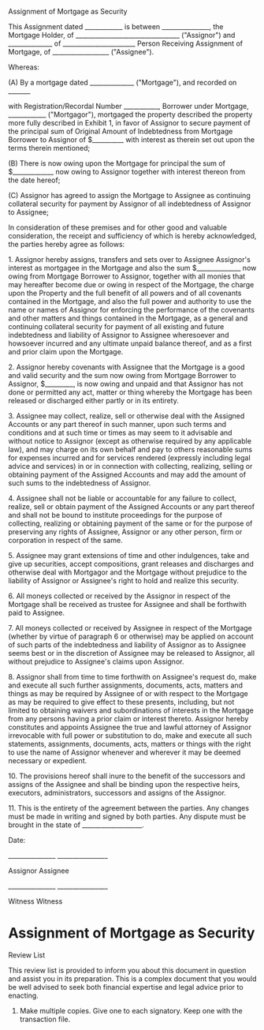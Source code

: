 Assignment of Mortgage as Security

This Assignment dated \_\_\_\_\_\_\_\_\_\_\_\_ is between
\_\_\_\_\_\_\_\_\_\_\_\_\_\_\_, the Mortgage Holder, of
\_\_\_\_\_\_\_\_\_\_\_\_\_\_\_\_\_\_\_\_\_\_\_\_\_\_\_\_\_\_\_\_\_
(\"Assignor\") and \_\_\_\_\_\_\_\_\_\_\_\_\_\_ of
\_\_\_\_\_\_\_\_\_\_\_\_\_\_\_\_\_\_\_\_\_\_\_ Person Receiving
Assignment of Mortgage, of \_\_\_\_\_\_\_\_\_\_\_\_\_\_\_\_\_\_
(\"Assignee\").

Whereas:

\(A\) By a mortgage dated \_\_\_\_\_\_\_\_\_\_\_\_\_\_ ("Mortgage\"),
and recorded on \_\_\_\_\_\_\_

with Registration/Recordal Number \_\_\_\_\_\_\_\_\_\_\_, Borrower under
Mortgage, \_\_\_\_\_\_\_\_\_\_\_\_ (\"Mortgagor\"), mortgaged the
property described the property more fully described in Exhibit 1, in
favor of Assignor to secure payment of the principal sum of Original
Amount of Indebtedness from Mortgage Borrower to Assignor of
\$\_\_\_\_\_\_\_\_\_\_ with interest as therein set out upon the terms
therein mentioned;

\(B\) There is now owing upon the Mortgage for principal the sum of
\$\_\_\_\_\_\_\_\_\_\_\_\_\_ now owing to Assignor together with
interest thereon from the date hereof;

\(C\) Assignor has agreed to assign the Mortgage to Assignee as
continuing collateral security for payment by Assignor of all
indebtedness of Assignor to Assignee;

In consideration of these premises and for other good and valuable
consideration, the receipt and sufficiency of which is hereby
acknowledged, the parties hereby agree as follows:

1\. Assignor hereby assigns, transfers and sets over to Assignee
Assignor\'s interest as mortgagee in the Mortgage and also the sum
\$\_\_\_\_\_\_\_\_\_\_\_\_\_\_ now owing from Mortgage Borrower to
Assignor, together with all monies that may hereafter become due or
owing in respect of the Mortgage, the charge upon the Property and the
full benefit of all powers and of all covenants contained in the
Mortgage, and also the full power and authority to use the name or names
of Assignor for enforcing the performance of the covenants and other
matters and things contained in the Mortgage, as a general and
continuing collateral security for payment of all existing and future
indebtedness and liability of Assignor to Assignee wheresoever and
howsoever incurred and any ultimate unpaid balance thereof, and as a
first and prior claim upon the Mortgage.

2\. Assignor hereby covenants with Assignee that the Mortgage is a good
and valid security and the sum now owing from Mortgage Borrower to
Assignor, \$\_\_\_\_\_\_\_\_\_, is now owing and unpaid and that
Assignor has not done or permitted any act, matter or thing whereby the
Mortgage has been released or discharged either partly or in its
entirety.

3\. Assignee may collect, realize, sell or otherwise deal with the
Assigned Accounts or any part thereof in such manner, upon such terms
and conditions and at such time or times as may seem to it advisable and
without notice to Assignor (except as otherwise required by any
applicable law), and may charge on its own behalf and pay to others
reasonable sums for expenses incurred and for services rendered
(expressly including legal advice and services) in or in connection with
collecting, realizing, selling or obtaining payment of the Assigned
Accounts and may add the amount of such sums to the indebtedness of
Assignor.

4\. Assignee shall not be liable or accountable for any failure to
collect, realize, sell or obtain payment of the Assigned Accounts or any
part thereof and shall not be bound to institute proceedings for the
purpose of collecting, realizing or obtaining payment of the same or for
the purpose of preserving any rights of Assignee, Assignor or any other
person, firm or corporation in respect of the same.

5\. Assignee may grant extensions of time and other indulgences, take
and give up securities, accept compositions, grant releases and
discharges and otherwise deal with Mortgagor and the Mortgage without
prejudice to the liability of Assignor or Assignee\'s right to hold and
realize this security.

6\. All moneys collected or received by the Assignor in respect of the
Mortgage shall be received as trustee for Assignee and shall be
forthwith paid to Assignee.

7\. All moneys collected or received by Assignee in respect of the
Mortgage (whether by virtue of paragraph 6 or otherwise) may be applied
on account of such parts of the indebtedness and liability of Assignor
as to Assignee seems best or in the discretion of Assignee may be
released to Assignor, all without prejudice to Assignee\'s claims upon
Assignor.

8\. Assignor shall from time to time forthwith on Assignee\'s request
do, make and execute all such further assignments, documents, acts,
matters and things as may be required by Assignee of or with respect to
the Mortgage as may be required to give effect to these presents,
including, but not limited to obtaining waivers and subordinations of
interests in the Mortgage from any persons having a prior claim or
interest thereto. Assignor hereby constitutes and appoints Assignee the
true and lawful attorney of Assignor irrevocable with full power or
substitution to do, make and execute all such statements, assignments,
documents, acts, matters or things with the right to use the name of
Assignor whenever and wherever it may be deemed necessary or expedient.

10\. The provisions hereof shall inure to the benefit of the successors
and assigns of the Assignee and shall be binding upon the respective
heirs, executors, administrators, successors and assigns of the
Assignor.

11\. This is the entirety of the agreement between the parties. Any
changes must be made in writing and signed by both parties. Any dispute
must be brought in the state of \_\_\_\_\_\_\_\_\_\_\_\_\_\_\_\_\_\_\_.

Date:

\_\_\_\_\_\_\_\_\_\_\_\_\_\_\_ \_\_\_\_\_\_\_\_\_\_\_\_\_\_\_\_

Assignor Assignee

\_\_\_\_\_\_\_\_\_\_\_\_\_\_\_ \_\_\_\_\_\_\_\_\_\_\_\_\_\_\_\_

Witness Witness

# Assignment of Mortgage as Security

Review List

This review list is provided to inform you about this document in
question and assist you in its preparation. This is a complex document
that you would be well advised to seek both financial expertise and
legal advice prior to enacting.

1.  Make multiple copies. Give one to each signatory. Keep one with the
    transaction file.
